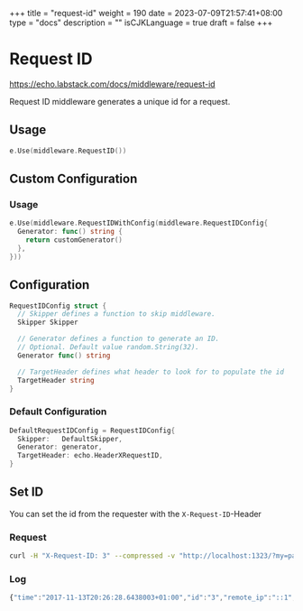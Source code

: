 +++
title = "request-id"
weight = 190
date = 2023-07-09T21:57:41+08:00
type = "docs"
description = ""
isCJKLanguage = true
draft = false
+++

# Request ID

https://echo.labstack.com/docs/middleware/request-id

Request ID middleware generates a unique id for a request.

## Usage

```go
e.Use(middleware.RequestID())
```



## Custom Configuration

### Usage

```go
e.Use(middleware.RequestIDWithConfig(middleware.RequestIDConfig{
  Generator: func() string {
    return customGenerator()
  },
}))
```



## Configuration

```go
RequestIDConfig struct {
  // Skipper defines a function to skip middleware.
  Skipper Skipper

  // Generator defines a function to generate an ID.
  // Optional. Default value random.String(32).
  Generator func() string

  // TargetHeader defines what header to look for to populate the id
  TargetHeader string
}
```



### Default Configuration

```go
DefaultRequestIDConfig = RequestIDConfig{
  Skipper:   DefaultSkipper,
  Generator: generator,
  TargetHeader: echo.HeaderXRequestID,
}
```



## Set ID

You can set the id from the requester with the `X-Request-ID`-Header

### Request

```sh
curl -H "X-Request-ID: 3" --compressed -v "http://localhost:1323/?my=param"
```



### Log

```js
{"time":"2017-11-13T20:26:28.6438003+01:00","id":"3","remote_ip":"::1","host":"localhost:1323","method":"GET","uri":"/?my=param","my":"param","status":200, "latency":0,"latency_human":"0s","bytes_in":0,"bytes_out":13}
```
